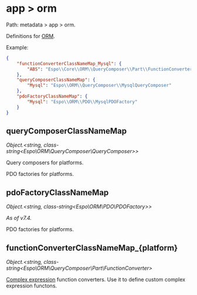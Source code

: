 # app > orm

Path: metadata > app > orm.

Definitions for [ORM](../orm.md).

Example:

```json
{
    "functionConverterClassNameMap_Mysql": {
        "ABS": "Espo\\Core\\ORM\\QueryComposer\\Part\\FunctionConverters\\Abs"
    },
    "queryComposerClassNameMap": {
        "Mysql": "Espo\\ORM\\QueryComposer\\MysqlQueryComposer"
    },
    "pdoFactoryClassNameMap": {
        "Mysql": "Espo\\ORM\\PDO\\MysqlPDOFactory"
    }
}
```


## queryComposerClassNameMap

*Object.<string, class-string<Espo\ORM\QueryComposer\QueryComposer\>\>*

Query composers for platforms.


PDO factories for platforms.

## pdoFactoryClassNameMap

*Object.<string, class-string<Espo\ORM\PDO\PDOFactory\>\>*


*As of v7.4.*

PDO factories for platforms.

## functionConverterClassNameMap_{platform}

*Object.<string, class-string<Espo\ORM\QueryComposer\Part\FunctionConverter\>*

[Complex expression](../../user-guide/complex-expressions.md) function converters. Use it to define custom complex expression functons.
